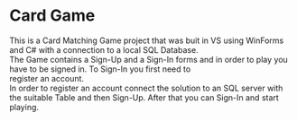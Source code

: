 # Card Game
This is a Card Matching Game project that was buit in VS using WinForms and C# with a connection to a local SQL Database.  
The Game contains a Sign-Up and a Sign-In forms and in order to play you have to be signed in. To Sign-In you first need to  
register an account.  
In order to register an account connect the solution to an SQL server with the suitable Table and then Sign-Up.
After that you can Sign-In and start playing.
